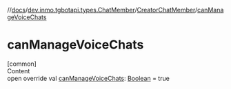 //[docs](../../../index.md)/[dev.inmo.tgbotapi.types.ChatMember](../index.md)/[CreatorChatMember](index.md)/[canManageVoiceChats](can-manage-voice-chats.md)



# canManageVoiceChats  
[common]  
Content  
open override val [canManageVoiceChats](can-manage-voice-chats.md): [Boolean](https://kotlinlang.org/api/latest/jvm/stdlib/kotlin/-boolean/index.html) = true  



